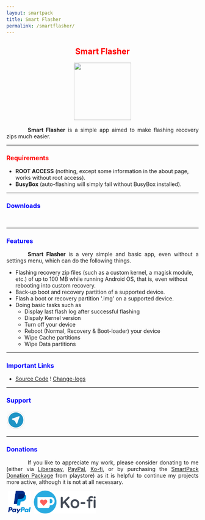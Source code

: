 ```yaml
---
layout: smartpack
title: Smart Flasher
permalink: /smartflasher/
---
```


<style>
    tab1 { padding-left: 4em; }
</style>

<h2 style="color: red; text-align: center">Smart Flasher</h2>

<p style="text-align: center"><img src="https://raw.githubusercontent.com/SmartPack/SmartFlasher/master/app/src/main/res/mipmap-xxxhdpi/ic_launcher.png" alt="" width="150" height="150" /></p>

<p style="text-align: justify"><tab1><strong>Smart Flasher</strong> is a simple app aimed to make flashing recovery zips much easier.</tab1></p>

<hr>

<h3 style="color: red">Requirements</h3>

* <strong>ROOT ACCESS</strong> (nothing, except some information in the about page, works without root access).
* <strong>BusyBox</strong> (auto-flashing will simply fail without BusyBox installed).

<hr>

<h3 style="color: blue">Downloads</h3>

<p><a href="https://play.google.com/store/apps/details?id=com.smartpack.smartflasher" target="_blank"><img src="https://play.google.com/intl/en_us/badges/images/generic/en-play-badge.png" alt="" height="60" /></a> <a href="https://github.com/SmartPack/SmartFlasher/blob/master/release/com.smartpack.smartflasher.apk?raw=true" target="_blank"><img src="https://i.ibb.co/q0mdc4Z/get-it-on-github.png" alt="" height="60" /></a></p>

<hr>

<h3 style="color: blue">Features</h3>

<p style="text-align: justify"><tab1><strong>Smart Flasher</strong> is a very simple and basic app, even without a settings menu, which can do the following things.</tab1></p>

* Flashing recovery zip files (such as a custom kernel, a magisk module, etc.) of up to 100 MB while running Android OS, that is, even without rebooting into custom recovery.
* Back-up boot and recovery partition of a supported device.
* Flash a boot or recovery partition '.img' on a supported device.
* Doing basic tasks such as
  * Display last flash log after successful flashing
  * Dispaly Kernel version
  * Turn off your device
  * Reboot (Normal, Recovery & Boot-loader) your device
  * Wipe Cache partitions
  * Wipe Data partitions

<hr>

<h3 style="color: blue">Important Links</h3>

* <a href="https://github.com/SmartPack/SmartFlasher/" target="_blank">Source Code</a> ! <a href="https://raw.githubusercontent.com/SmartPack/SmartFlasher/master/change-logs.md" target="_blank">Change-logs</a>

<hr>

<h3 style="color: blue">Support</h3>

<a href="https://t.me/smartpack_kmanager" target="_blank"><img src="https://github.com/SmartPack/SmartPack.github.io/blob/master/asset/pic006.png?raw=true" alt="" width="50" height="50" /></a>

<hr>

<h3 style="color: blue">Donations</h3>

<p style="text-align: justify"><tab1>If you like to appreciate my work, please consider donating to me (either via <a href="https://liberapay.com/sunilpaulmathew/donate" target="_blank">Liberapay</a>, <a href="https://www.paypal.me/menacherry" target="_blank">PayPal</a>, <a href="https://ko-fi.com/sunilpaulmathew" target="_blank">Ko-fi</a>, or by purchasing the <a href="https://play.google.com/store/apps/details?id=com.smartpack.donate" target="_blank">SmartPack Donation Package</a> from playstore) as it is helpful to continue my projects more active, although it is not at all necessary.</tab1></p>

<p><a href="https://liberapay.com/sunilpaulmathew/donate" target="_blank"><img src="https://liberapay.com/assets/widgets/donate.svg" alt="" height="60" /></a> <a href="https://www.paypal.me/menacherry" target="_blank"><img src="https://github.com/SmartPack/SmartPack.github.io/blob/master/asset/pic005.png?raw=true" alt="" height="60" /></a> <a href="https://play.google.com/store/apps/details?id=com.smartpack.donate" target="_blank"><img src="https://play.google.com/intl/en_us/badges/images/generic/en-play-badge.png" alt="" height="60" /></a> <a href="https://ko-fi.com/sunilpaulmathew" target="_blank"><img src="https://github.com/SmartPack/SmartPack.github.io/blob/master/asset/pic010.png?raw=true" alt="" height="60" /></a></p>
